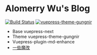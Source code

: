 # Alomerry Wu's Blog

[![Build Status](https://ci.alomerry.com/buildStatus/icon?job=blog&style=flat)](https://ci.alomerry.com/job/blog/)
[![vuepress-theme-gungnir](https://img.shields.io/badge/Vuepress--theme-Gungnir--V2-lightgrey?logo=vuedotjs&color=blue)](https://github.com/Renovamen/vuepress-theme-gungnir)

- Base vuepress-next
- Theme vuepress-theme-gungnir
- Vuepress-plugin-md-enhance
- [一些魔改](./patches/vuepress-theme-gungnir/patches.md)